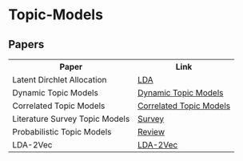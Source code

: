 # Topic-Models
<H2>Papers</H2>
<table style="width:100%">
  <tr>
    <th>Paper</th>
    <th>Link</th>
  </tr>

   <tr>
    <td>Latent Dirchlet Allocation</td>
    <td><a href = "http://www.jmlr.org/papers/volume3/blei03a/blei03a.pdf"> LDA </a></td>
  </tr>
     <tr>
    <td>Dynamic Topic Models</td>
    <td><a href = "https://mimno.infosci.cornell.edu/info6150/readings/dynamic_topic_models.pdf"> Dynamic Topic Models</a></td>
  </tr>
    
  <tr>
    <td>Correlated Topic Models</td>
    <td><a href = "http://people.ee.duke.edu/~lcarin/Blei2005CTM.pdf"> Correlated Topic Models</a></td>
  </tr>
  
  <tr>
    <td>Literature Survey Topic Models</td>
    <td><a href = "https://pdfs.semanticscholar.org/4f08/a2cf9c18420f87023d1021fa4bd0b5a22d4d.pdf"> Survey</a></td>
  </tr>
  
   <tr>
    <td>Probabilistic Topic Models</td>
    <td><a href = "http://www.cs.columbia.edu/~blei/papers/Blei2012.pdf"> Review</a></td>
  </tr>
  
   <tr>
    <td>LDA-2Vec</td>
    <td><a href = "https://arxiv.org/pdf/1605.02019.pdf">LDA-2Vec</a></td>
  </tr>
  
</table>
